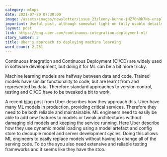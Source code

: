 ```yaml
---
category: mlops
date: 2021-07-20 07:30:00
image: /assets/images/newsletter/issue_23/lenny-kuhne-jHZ70nRk7Ns-unsplash.jpeg
important: Useful post, although somewhat light on fully usable details.
layout: post
link: https://eng.uber.com/continuous-integration-deployment-ml/
story_number: 3
title: Uber's approach to deploying machine learning
word_count: 2,251
---
```


Continuous Integration and Continuous Deployment (CI/CD) are widely used in software development, but doing it for ML can be a bit more tricky.

Machine learning models are halfway between data and code. Trained models have similar functionality to  code, but are learnt from and represented by data. Therefore standard approaches to version control, testing and CI/CD have to be tweaked a bit to work.

A recent [blog](https://eng.uber.com/continuous-integration-deployment-ml/) post from Uber describes how they approach this. Uber have many ML models in production, providing critical services. Therefore they need to be both reliable and maintainable. ML engineers need to easily be able to add new features to models or tweak architectures without damaging old models and keeping the service running. Here Uber describe how they use dynamic model loading using a model artefact and config store to decouple model and server development cycles. Doing this allows ML engineers to easily replace models without having to change all of the serving code. To do the syou also need extensive and reliable testing frameworks and it seems like they have the stoo.